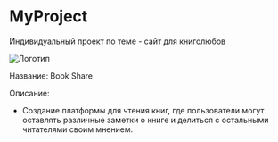 # MyProject
Индивидуальный проект по теме - сайт для книголюбов

![Логотип](https://octodex.github.com/images/orderedlistocat.png "Логотип GitHub")

Название: Book Share

Описание:
- Создание платформы для чтения книг, где пользователи могут оставлять различные заметки о книге и делиться с остальными читателями своим мнением.

